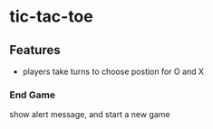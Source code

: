 # tic-tac-toe

## Features
- players take turns to choose postion for O and X


### End Game
show alert message, and start a new game

